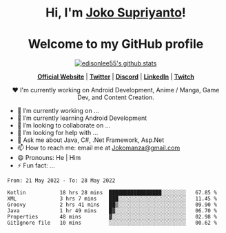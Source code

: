 <h1 align="center">Hi, I'm <a href="https://www.google.com">Joko Supriyanto</a>!</h1>
<h1 align="center">Welcome to my GitHub profile</h1>

<p align="center">
  <a href="https://github.com/jokomanza"><img src="https://github-readme-stats.vercel.app/api?username=jokomanza&hide_border=true&show_icons=true" alt="edisonlee55's github stats"></a>
</p>

<p align="center">
  <strong><a href="https://www.google.com">Official Website</a></strong> |
  <strong><a href="https://twitter.com/jokomanza">Twitter</a></strong> |
  <strong><a href="https://discord.gg/nYXzaUS">Discord</a></strong> |
  <strong><a href="https://www.linkedin.com/in/jokomanza">LinkedIn</a></strong> |
  <strong><a href="https://www.twitch.tv/jokomanza">Twitch</a></strong>
</p>

<p align="center">❤ I'm currently working on Android Development, Anime / Manga, Game Dev, and Content Creation.</p>

- 🔭 I’m currently working on ...
- 🌱 I’m currently learning Android Development
- 👯 I’m looking to collaborate on ...
- 🤔 I’m looking for help with ...
- 💬 Ask me about Java, C#, .Net Framework, Asp.Net
- 📫 How to reach me: email me at Jokomanza@gmail.com
- 😄 Pronouns: He | Him
- ⚡ Fun fact: ...

<!--START_SECTION:waka-->

```text
From: 21 May 2022 - To: 28 May 2022

Kotlin           18 hrs 28 mins  █████████████████░░░░░░░░   67.85 %
XML              3 hrs 7 mins    ███░░░░░░░░░░░░░░░░░░░░░░   11.45 %
Groovy           2 hrs 41 mins   ██▒░░░░░░░░░░░░░░░░░░░░░░   09.90 %
Java             1 hr 49 mins    █▓░░░░░░░░░░░░░░░░░░░░░░░   06.70 %
Properties       48 mins         ▓░░░░░░░░░░░░░░░░░░░░░░░░   02.98 %
GitIgnore file   10 mins         ░░░░░░░░░░░░░░░░░░░░░░░░░   00.62 %
```

<!--END_SECTION:waka-->
